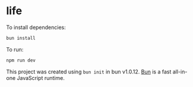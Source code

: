 # life

To install dependencies:

```bash
bun install
```

To run:

```bash
npm run dev
```

This project was created using `bun init` in bun v1.0.12. [Bun](https://bun.sh) is a fast all-in-one JavaScript runtime.
